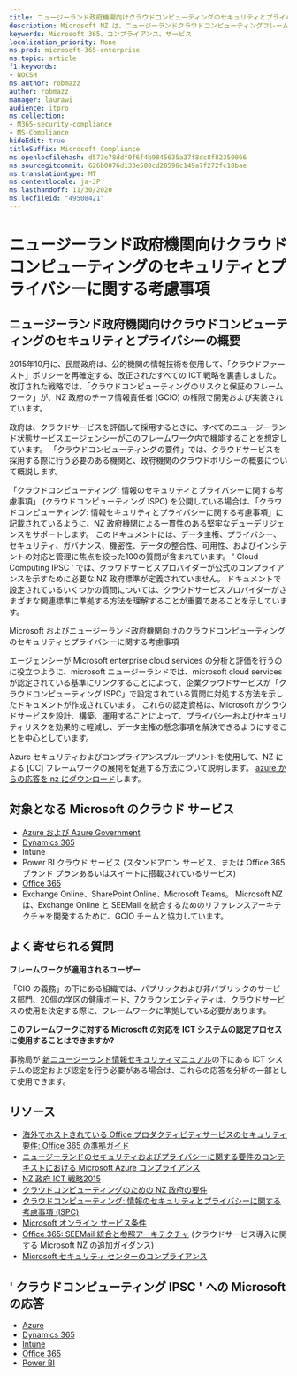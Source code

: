 ```yaml
---
title: ニュージーランド政府機関向けクラウドコンピューティングのセキュリティとプライバシーに関する考慮事項
description: Microsoft NZ は、ニュージーランドクラウドコンピューティングフレームワークで公開されている質問に対応しています。
keywords: Microsoft 365、コンプライアンス、サービス
localization_priority: None
ms.prod: microsoft-365-enterprise
ms.topic: article
f1.keywords:
- NOCSH
ms.author: robmazz
author: robmazz
manager: laurawi
audience: itpro
ms.collection:
- M365-security-compliance
- MS-Compliance
hideEdit: true
titleSuffix: Microsoft Compliance
ms.openlocfilehash: d573e78ddf0f6f4b9845635a37f8dc8f82350066
ms.sourcegitcommit: 626b0076d133e588cd28598c149a7f272fc18bae
ms.translationtype: MT
ms.contentlocale: ja-JP
ms.lasthandoff: 11/30/2020
ms.locfileid: "49508421"
---
```

# <a name="new-zealand-government-cloud-computing-security-and-privacy-considerations"></a>ニュージーランド政府機関向けクラウドコンピューティングのセキュリティとプライバシーに関する考慮事項

## <a name="new-zealand-government-cloud-computing-security-and-privacy-overview"></a>ニュージーランド政府機関向けクラウドコンピューティングのセキュリティとプライバシーの概要

2015年10月に、民間政府は、公的機関の情報技術を使用して、「クラウドファースト」ポリシーを再確定する、改正されたすべての ICT 戦略を裏書しました。 改訂された戦略では、「クラウドコンピューティングのリスクと保証のフレームワーク」が、NZ 政府のチーフ情報責任者 (GCIO) の権限で開発および実装されています。

政府は、クラウドサービスを評価して採用するときに、すべてのニュージーランド状態サービスエージェンシーがこのフレームワーク内で機能することを想定しています。 「クラウドコンピューティングの要件」では、クラウドサービスを採用する際に行う必要のある機関と、政府機関のクラウドポリシーの概要について概説します。

「クラウドコンピューティング: 情報のセキュリティとプライバシーに関する考慮事項」 (クラウドコンピューティング ISPC) を公開している場合は、「クラウドコンピューティング: 情報セキュリティとプライバシーに関する考慮事項」に記載されているように、NZ 政府機関による一貫性のある堅牢なデューデリジェンスをサポートします。 このドキュメントには、データ主権、プライバシー、セキュリティ、ガバナンス、機密性、データの整合性、可用性、およびインシデントの対応と管理に焦点を絞った100の質問が含まれています。 ' Cloud Computing IPSC ' では、クラウドサービスプロバイダーが公式のコンプライアンスを示すために必要な NZ 政府標準が定義されていません。 ドキュメントで設定されているいくつかの質問については、クラウドサービスプロバイダーがさまざまな関連標準に準拠する方法を理解することが重要であることを示しています。

Microsoft およびニュージーランド政府機関向けのクラウドコンピューティングのセキュリティとプライバシーに関する考慮事項

エージェンシーが Microsoft enterprise cloud services の分析と評価を行うのに役立つように、microsoft ニュージーランドでは、microsoft cloud services が認定されている基準にリンクすることによって、企業クラウドサービスが「クラウドコンピューティング ISPC」で設定されている質問に対処する方法を示したドキュメントが作成されています。 これらの認定資格は、Microsoft がクラウドサービスを設計、構築、運用することによって、プライバシーおよびセキュリティリスクを効果的に軽減し、データ主権の懸念事項を解決できるようにすることを中心としています。

Azure セキュリティおよびコンプライアンスブループリントを使用して、NZ による [CC] フレームワークの展開を促進する方法について説明します。 [azure からの応答を nz にダウンロード](https://gallery.technet.microsoft.com/Response-to-GCIO-Cloud-e117bbb9)します。

## <a name="microsoft-in-scope-cloud-services"></a>対象となる Microsoft のクラウド サービス

- [Azure および Azure Government](https://aka.ms/AzureCompliance)
- [Dynamics 365](https://aka.ms/d365-compliance-list)
- Intune
- Power BI クラウド サービス (スタンドアロン サービス、または Office 365 ブランド プランあるいはスイートに搭載されているサービス)
- [Office 365](https://go.microsoft.com/fwlink/p/?LinkID=2077751)
- Exchange Online、SharePoint Online、Microsoft Teams。 Microsoft NZ は、Exchange Online と SEEMail を統合するためのリファレンスアーキテクチャを開発するために、GCIO チームと協力しています。

## <a name="frequently-asked-questions"></a>よく寄せられる質問

**フレームワークが適用されるユーザー**

「CIO の義務」の下にある組織では、パブリックおよび非パブリックのサービス部門、20個の学区の健康ボード、7クラウンエンティティは、クラウドサービスの使用を決定する際に、フレームワークに準拠している必要があります。

**このフレームワークに対する Microsoft の対応を ICT システムの認定プロセスに使用することはできますか?**

事務局が [新ニュージーランド情報セキュリティマニュアル](https://go.microsoft.com/fwlink/p/?linkid=2099496)の下にある ICT システムの認定および認定を行う必要がある場合は、これらの応答を分析の一部として使用できます。

## <a name="resources"></a>リソース

- [海外でホストされている Office プロダクティビティサービスのセキュリティ要件: Office 365 の準拠ガイド](https://aka.ms/o365-gcio-conformance-guidance)
- [ニュージーランドのセキュリティおよびプライバシーに関する要件のコンテキストにおける Microsoft Azure コンプライアンス](https://aka.ms/azurecompliancenewzealand)
- [NZ 政府 ICT 戦略2015](https://www.ict.govt.nz/strategy-and-action-plan/strategy/)
- [クラウドコンピューティングのための NZ 政府の要件](https://aka.ms/NZ-Cloud-Requirements)
- [クラウドコンピューティング: 情報のセキュリティとプライバシーに関する考慮事項 (ISPC)](https://www.digital.govt.nz/standards-and-guidance/technology-and-architecture/cloud-services/)
- [Microsoft  オンライン サービス条件](https://aka.ms/Online-Services-Terms)
- [Office 365: SEEMail 統合と参照アーキテクチャ](https://download.microsoft.com/download/8/5/9/859CDCEE-D293-47D8-9B6A-670B108B48E1/Microsoft_Office_365_white_paper_EN_US.pdf) (クラウドサービス導入に関する Microsoft NZ の追加ガイダンス)
- [Microsoft セキュリティ センターのコンプライアンス](https://www.microsoft.com/trust-center/compliance/compliance-overview)

## <a name="microsoft-responses-to-cloud-computing-ipsc"></a>' クラウドコンピューティング IPSC ' への Microsoft の応答

- [Azure](https://aka.ms/Azure-NZ-response)
- [Dynamics 365](https://aka.ms/d365-nz-response)
- [Intune](https://aka.ms/Intune-NZ-response)
- [Office 365](https://aka.ms/O365-NZ-Response)
- [Power BI](https://download.microsoft.com/download/5/1/7/51726B9B-2E76-49C4-9D4F-A36BF025CB93/Response-to-GCIO-105-questions-Power-BI.pdf)
